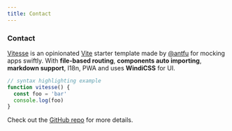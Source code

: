 ```yaml
---
title: Contact
---
```


<div class="text-center">
  <carbon-dicom-overlay class="text-4xl -mb-6 m-auto" />
  <h3>Contact</h3>
</div>

[Vitesse](https://github.com/antfu/vitesse) is an
opinionated [Vite](https://github.com/vitejs/vite)
starter template made by [@antfu](https://github.com/antfu) for mocking apps swiftly.
With **file-based routing**, **components auto importing**, **markdown support**, I18n,
PWA and uses **WindiCSS** for UI.

```js
// syntax highlighting example
function vitesse() {
  const foo = 'bar'
  console.log(foo)
}
```

Check out the [GitHub repo](https://github.com/antfu/vitesse) for more details.
